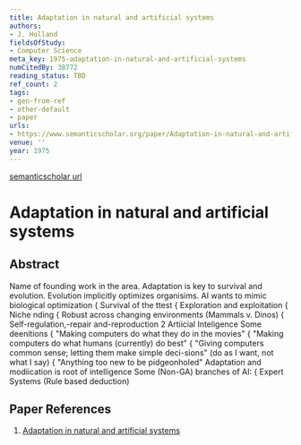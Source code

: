 ```yaml
---
title: Adaptation in natural and artificial systems
authors:
- J. Holland
fieldsOfStudy:
- Computer Science
meta_key: 1975-adaptation-in-natural-and-artificial-systems
numCitedBy: 38772
reading_status: TBD
ref_count: 2
tags:
- gen-from-ref
- other-default
- paper
urls:
- https://www.semanticscholar.org/paper/Adaptation-in-natural-and-artificial-systems-Holland/4b4279db68b16e20fbc56f9d41980a950191d30a?sort=total-citations
venue: ''
year: 1975
---
```


[semanticscholar url](https://www.semanticscholar.org/paper/Adaptation-in-natural-and-artificial-systems-Holland/4b4279db68b16e20fbc56f9d41980a950191d30a?sort=total-citations)

# Adaptation in natural and artificial systems

## Abstract

Name of founding work in the area. Adaptation is key to survival and evolution. Evolution implicitly optimizes organisims. AI wants to mimic biological optimization { Survival of the ttest { Exploration and exploitation { Niche nding { Robust across changing environments (Mammals v. Dinos) { Self-regulation,-repair and-reproduction 2 Artiicial Inteligence Some deenitions { "Making computers do what they do in the movies" { "Making computers do what humans (currently) do best" { "Giving computers common sense; letting them make simple deci-sions" (do as I want, not what I say) { "Anything too new to be pidgeonholed" Adaptation and modiication is root of intelligence Some (Non-GA) branches of AI: { Expert Systems (Rule based deduction)

## Paper References

1. [Adaptation in natural and artificial systems](1975-adaptation-in-natural-and-artificial-systems)

